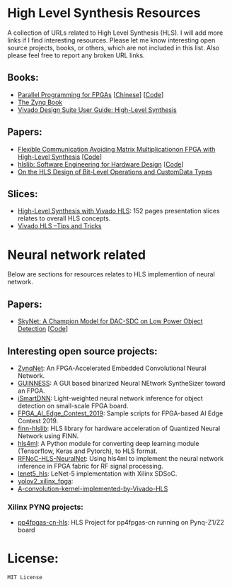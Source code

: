 # High Level Synthesis Resources
A collection of URLs related to High Level Synthesis (HLS). I will add more links if I find interesting resources. Please let me know interesting open source projects, books, or others, which are not included in this list. Also please feel free to report any broken URL links.

## Books:
- [Parallel Programming for FPGAs](https://arxiv.org/abs/1805.03648) [[Chinese](https://github.com/xupsh/pp4fpgas-cn)] [[Code](https://github.com/KastnerRG/pp4fpgas)]
- [The Zynq Book](http://www.zynqbook.com/)
- [Vivado Design Suite User Guide: High-Level Synthesis](https://www.xilinx.com/support/documentation/sw_manuals/xilinx2020_1/ug902-vivado-high-level-synthesis.pdf)

## Papers:
- [Flexible Communication Avoiding Matrix Multiplicationon FPGA with High-Level Synthesis](https://spcl.inf.ethz.ch/Publications/.pdf/gemm-fpga.pdf) [[Code](https://github.com/spcl/gemm_hls)]
- [hlslib: Software Engineering for Hardware Design](https://arxiv.org/pdf/1910.04436.pdf) [[Code](https://github.com/definelicht/hlslib)]
- [On the HLS Design of Bit-Level Operations and CustomData Types](https://www.research.manchester.ac.uk/portal/files/58273133/FSP2017.pdf)

## Slices:
- [High-Level Synthesis with Vivado HLS](http://home.mit.bme.hu/~szanto/education/vimima15/heterogen_xilinx_hls.pdf): 152 pages presentation slices relates to overall HLS concepts.
- [Vivado HLS –Tips and Tricks](https://www.xilinx.com/publications/events/developer-forum/2018-frankfurt/hls-tips-and-tricks.pdf)

# Neural network related
Below are sections for resources relates to HLS implemention of neural network.

## Papers:
- [SkyNet: A Champion Model for DAC-SDC on Low Power Object Detection](https://arxiv.org/pdf/1906.10327.pdf) [[Code](https://github.com/TomG008/SkyNet)]

## Interesting open source projects:
- [ZynqNet](https://github.com/dgschwend/zynqnet): An FPGA-Accelerated Embedded Convolutional Neural Network.
- [GUINNESS](https://github.com/HirokiNakahara/GUINNESS): A GUI based binarized Neural NEtwork SyntheSizer toward an FPGA.
- [iSmartDNN](https://github.com/onioncc/iSmartDNN): Light-weighted neural network inference for object detection on small-scale FPGA board.
- [FPGA_AI_Edge_Contest_2019](https://github.com/HirokiNakahara/FPGA_AI_Edge_Contest_2019): Sample scripts for FPGA-based AI Edge Contest 2019.
- [finn-hlslib](https://github.com/Xilinx/finn-hlslib): HLS library for hardware acceleration of Quantized Neural Network using FINN.
- [hls4ml](https://github.com/hls-fpga-machine-learning/hls4ml): A Python module for converting deep learning module (Tensorflow, Keras and Pytorch), to HLS format.
- [RFNoC-HLS-NeuralNet](https://github.com/Xilinx/RFNoC-HLS-NeuralNet): Using hls4ml to implement the neural network inference in FPGA fabric for RF signal processing.
- [lenet5_hls](https://github.com/changwoolee/lenet5_hls): LeNet-5 implementation with Xilinx SDSoC.
- [yolov2_xilinx_fpga](https://github.com/dhm2013724/yolov2_xilinx_fpga):
- [A-convolution-kernel-implemented-by-Vivado-HLS](https://github.com/lirui-shanghaitech/A-convolution-kernel-implemented-by-Vivado-HLS)

### Xilinx PYNQ projects:
- [pp4fpgas-cn-hls](https://github.com/xupsh/pp4fpgas-cn-hls): HLS Project for pp4fpgas-cn running on Pynq-Z1/Z2 board

# License:
```
MIT License
```
